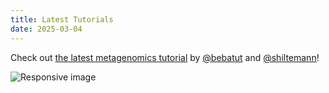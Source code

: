 ```yaml
---
title: Latest Tutorials
date: 2025-03-04
---
```

Check out [the latest metagenomics tutorial](https://galaxyproject.github.io/training-material//Metagenomics/tutorials/mothur-miseq-sop) by [@bebatut](https://twitter.com/bebatut) and [@shiltemann](https://twitter.com/shiltemann)!

<img src="/src/splash/metag/mt2.png" class="img-responsive" alt="Responsive image">
